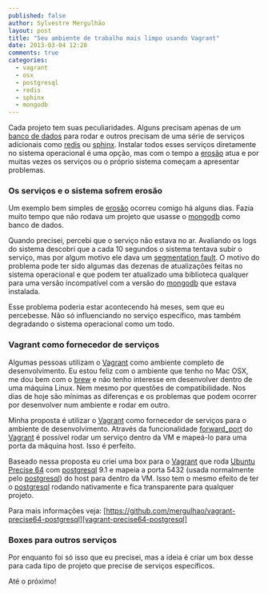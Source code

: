 ```yaml
---
published: false
author: Sylvestre Mergulhão
layout: post
title: "Seu ambiente de trabalho mais limpo usando Vagrant"
date: 2013-03-04 12:20
comments: true
categories: 
  - vagrant
  - osx
  - postgresql
  - redis
  - sphinx
  - mongodb
---
```


Cada projeto tem suas peculiaridades. Alguns precisam apenas de um [banco de dados][postgresql] para rodar e outros precisam de uma série de serviços adicionais como [redis][] ou [sphinx][]. Instalar todos esses serviços diretamente no sistema operacional é uma opção, mas com o tempo a [erosão][software_erosion] atua e por muitas vezes os serviços ou o próprio sistema começam a apresentar problemas.

### Os serviços e o sistema sofrem erosão

Um exemplo bem simples de [erosão][software_erosion] ocorreu comigo há alguns dias. Fazia muito tempo que não rodava um projeto que usasse o [mongodb][] como banco de dados.

Quando precisei, percebi que o serviço não estava no ar. Avaliando os logs do sistema descobri que a cada 10 segundos o sistema tentava subir o serviço, mas por algum motivo ele dava um [segmentation fault][segmentation_fault]. O motivo do problema pode ter sido algumas das dezenas de atualizações feitas no sistema operacional e que podem ter atualizado uma biblioteca qualquer para uma versão incompatível com a versão do [mongodb][] que estava instalada.

Esse problema poderia estar acontecendo há meses, sem que eu percebesse. Não só influenciando no serviço específico, mas também degradando o sistema operacional como um todo.

### Vagrant como fornecedor de serviços

Algumas pessoas utilizam o [Vagrant][vagrant] como ambiente completo de desenvolvimento. Eu estou feliz com o ambiente que tenho no Mac OSX, me dou bem com o [brew][] e não tenho interesse em desenvolver dentro de uma máquina Linux. Nem mesmo por questões de compatibilidade. Nos dias de hoje são mínimas as diferenças e os problemas que podem ocorrer por desenvolver num ambiente e rodar em outro.

Minha proposta é utilizar o [Vagrant][vagrant] como fornecedor de serviços para o ambiente de desenvolvimento. Através da funcionalidade [forward_port][] do [Vagrant][vagrant] é possível rodar um serviço dentro da VM e mapeá-lo para uma porta da máquina host. Isso é perfeito.

Baseado nessa proposta eu criei uma box para o [Vagrant][vagrant] que roda [Ubuntu Precise 64][precise] com [postgresql][] 9.1 e mapeia a porta 5432 (usada normalmente pelo [postgresql][]) do host para dentro da VM. Isso tem o mesmo efeito de ter o [postgresql][] rodando nativamente e fica transparente para qualquer projeto.

Para mais informações veja: [https://github.com/mergulhao/vagrant-precise64-postgresql][vagrant-precise64-postgresql]

### Boxes para outros serviços

Por enquanto foi só isso que eu precisei, mas a ideia é criar um box desse para cada tipo de projeto que precise de serviços específicos.

Até o próximo!

[vagrant-precise64-postgresql]: https://github.com/mergulhao/vagrant-precise64-postgresql
[precise]: http://releases.ubuntu.com/precise/
[forward_port]: http://docs.vagrantup.com/v1/docs/config/vm/forward_port.html
[brew]: http://mxcl.github.com/homebrew/
[vagrant]: http://www.vagrantup.com/
[segmentation_fault]: http://en.wikipedia.org/wiki/Segmentation_fault
[software_erosion]: http://en.wikipedia.org/wiki/Software_erosion
[postgresql]: http://www.postgresql.org/
[redis]: http://redis.io/
[sphinx]: http://sphinxsearch.com/
[mongodb]: http://www.mongodb.org/